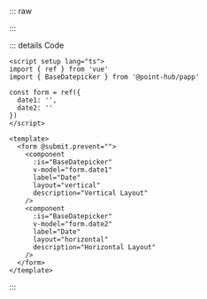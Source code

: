 ::: raw

<ClientOnly>
  <DatepickerLabel />
</ClientOnly>

:::

::: details Code

```vue
<script setup lang="ts">
import { ref } from 'vue'
import { BaseDatepicker } from '@point-hub/papp'

const form = ref({
  date1: '',
  date2: ''
})
</script>

<template>
  <form @submit.prevent="">
    <component
      :is="BaseDatepicker"
      v-model="form.date1"
      label="Date"
      layout="vertical"
      description="Vertical Layout"
    />
    <component
      :is="BaseDatepicker"
      v-model="form.date2"
      label="Date"
      layout="horizontal"
      description="Horizontal Layout"
    />
  </form>
</template>
```

:::
